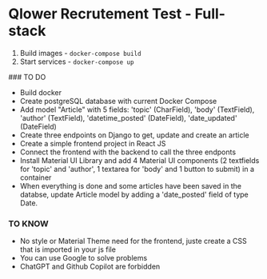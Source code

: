 # Qlower Recrutement Test - Full-stack

1. Build images - `docker-compose build`
1. Start services - `docker-compose up`


### TO DO

- Build docker
- Create postgreSQL database with current Docker Compose
- Add model "Article" with 5 fields: 'topic' (CharField), 'body' (TextField), 'author' (TextField), 'datetime_posted' (DateField), 'date_updated' (DateField)
- Create three endpoints on Django to get, update and create an article
- Create a simple frontend project in React JS
- Connect the frontend with the backend to call the three endponts
- Install Material UI Library and add 4 Material UI components (2 textfields for 'topic' and 'author', 1 textarea for 'body' and 1 button to submit) in a container
- When everything is done and some articles have been saved in the databse, update Article model by adding a 'date_posted' field of type Date.


### TO KNOW

- No style or Material Theme need for the frontend, juste create a CSS that is imported in your js file
- You can use Google to solve problems
- ChatGPT and Github Copilot are forbidden
